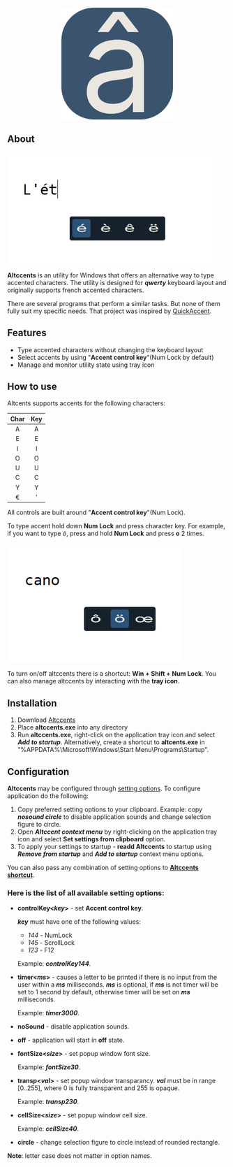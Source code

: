 <p align="center">
    <img src="images/program_icon.png" />
</p>

## About

![Altccents screen](images/altccents_screen.png)

**Altccents** is an utility for Windows that offers an alternative way to type accented characters. The utility is designed for **_qwerty_** keyboard layout and originally supports french accented characters.

There are several programs that perform a similar tasks. But none of them fully suit my specific needs. That project was inspired by [QuickAccent](https://aka.ms/PowerToysOverview_QuickAccent).

## Features

-   Type accented characters without changing the keyboard layout
-   Select accents by using "**Accent control key**"(Num Lock by default)
-   Manage and monitor utility state using tray icon

## How to use

Altcents supports accents for the following characters:

| **Char** | **Key** |
| :------: | :-----: |
|    A     |    A    |
|    E     |    E    |
|    I     |    I    |
|    O     |    O    |
|    U     |    U    |
|    C     |    C    |
|    Y     |    Y    |
|    €     |    '    |

All controls are built around "**Accent control key**"(Num Lock).

To type accent hold down **Num Lock** and press character key. For example, if you want to type _ö_, press and hold **Num Lock** and press **o** 2 times.

![Usage screen](images/usage_screen.png)

To turn on/off altccents there is a shortcut: **Win + Shift + Num Lock**.
You can also manage altccents by interacting with the **tray icon**.

## Installation

1. Download [Altccents](https://github.com/Clovis1444/altccents/releases/latest)
2. Place **altccents.exe** into any directory
3. Run **altccents.exe**, right-click on the application tray icon and select **_Add to startup_**. Alternatively, create a shortcut to **altcents.exe** in "%APPDATA%\Microsoft\Windows\Start Menu\Programs\Startup\".

## Configuration

**Altccents** may be configured through [setting options](#here-is-the-list-of-all-available-setting-options). To configure application do the following:

1. Copy preferred setting options to your clipboard. Example: copy **_nosound circle_** to disable application sounds and change selection figure to circle.
2. Open **_Altccent context menu_** by right-clicking on the application tray icon and select **Set settings from clipboard** option.
3. To apply your settings to startup - **readd Altccents** to startup using **_Remove from startup_** and **_Add to startup_** context menu options.

You can also pass any combination of setting options to [**Altccents shortcut**](#installation).

### Here is the list of all available **setting options**:

-   **controlKey<_key_>** - set **Accent control key**.

    **_key_** must have one of the following values:

    -   _144_ - NumLock
    -   _145_ - ScrollLock
    -   _123_ - F12

    Example: **_controlKey144_**.

-   **timer<_ms_>** - causes a letter to be printed if there is no input from the user within a **_ms_** milliseconds. **_ms_** is optional, if **_ms_** is not timer will be set to 1 second by default, otherwise timer will be set on **_ms_** milliseconds.

    Example: **_timer3000_**.

-   **noSound** - disable application sounds.
-   **off** - application will start in **off** state.
-   **fontSize<_size_>** - set popup window font size.

    Example: **_fontSize30_**.

-   **transp<_val_>** - set popup window transparancy. **_val_** must be in range [0..255], where 0 is fully transparent and 255 is opaque.

    Example: **_transp230_**.

-   **cellSize<_size_>** - set popup window cell size.

    Example: **_cellSize40_**.

-   **circle** - change selection figure to circle instead of rounded rectangle.

**Note**: letter case does not matter in option names.
